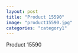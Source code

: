 ```yaml
---
layout: post
title: "Product 15590"
image: "product15590.jpg"
categories: "category1"
---
```

Product 15590
